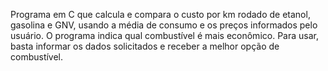 Programa em C que calcula e compara o custo por km rodado de etanol, gasolina e GNV, usando a média de consumo e os preços informados pelo usuário. O programa indica qual combustível é mais econômico. Para usar, basta informar os dados solicitados e receber a melhor opção de combustível.
